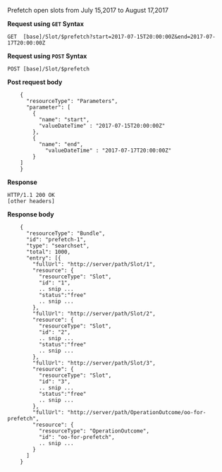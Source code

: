 Prefetch open slots from July 15,2017 to August 17,2017

**Request using `GET` Syntax**

`GET  [base]/Slot/$prefetch?start=2017-07-15T20:00:00Z&end=2017-07-17T20:00:00Z`

**Request using `POST` Syntax**

`POST [base]/Slot/$prefetch`

**Post request body**

~~~
    {
      "resourceType": "Parameters",
      "parameter": [
        {
          "name": "start",
          "valueDateTime" : "2017-07-15T20:00:00Z"
        },
        {
          "name": "end",
            "valueDateTime" : "2017-07-17T20:00:00Z"
        }
    ]
    }
~~~

**Response**

~~~
HTTP/1.1 200 OK
[other headers]
~~~

**Response body**

~~~
    {
      "resourceType": "Bundle",
      "id": "prefetch-1",
      "type": "searchset",
      "total": 1000,
      "entry": [{
        "fullUrl": "http://server/path/Slot/1",
        "resource": {
          "resourceType": "Slot",
          "id": "1",
          .. snip ...
          "status":"free"
          .. snip ...
        },
        "fullUrl": "http://server/path/Slot/2",
        "resource": {
          "resourceType": "Slot",
          "id": "2",
          .. snip ...
          "status":"free"
          .. snip ...
        },
        "fullUrl": "http://server/path/Slot/3",
        "resource": {
          "resourceType": "Slot",
          "id": "3",
          .. snip ...
          "status":"free"
          .. snip ...
        },
        "fullUrl": "http://server/path/OperationOutcome/oo-for-prefetch",
        "resource": {
          "resourceType": "OperationOutcome",
          "id": "oo-for-prefetch",
          .. snip ...
        }
      ]
    }
~~~
